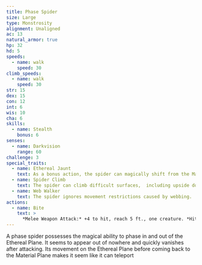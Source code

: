 ```yaml
---
title: Phase Spider
size: Large
type: Monstrosity
alignment: Unaligned
ac: 13
natural_armor: true
hp: 32
hd: 5
speeds:
  - name: walk
    speed: 30
climb_speeds:
  - name: walk
    speed: 30
str: 15
dex: 15
con: 12
int: 6
wis: 10
cha: 6
skills:
  - name: Stealth
    bonus: 6
senses:
  - name: Darkvision
    range: 60
challenge: 3
special_traits:
  - name: Ethereal Jaunt
    text: As a bonus action, the spider can magically shift from the Material Plane to the Ethereal Plane, or vice versa.
  - name: Spider Climb
    text: The spider can climb difficult surfaces,  including upside down on ceilings, without needing to make an ability check.
  - name: Web Walker
    text: The spider ignores movement restrictions caused by webbing.
actions:
  - name: Bite
    text: >
      *Melee Weapon Attack:* +4 to hit, reach 5 ft., one creature. *Hit:* 7 (1d10 + 2) piercing damage, and the target must make a DC 11 Constitution saving throw,  taking 18 (4d8) poison damage on a failed save, or half as much damage on a successful one. If the poison damage reduces the target to 0 hit points, the target is stable but poisoned for 1 hour, even after regaining hit points, and is paralyzed while poisoned in this way.
---
```


A phase spider possesses the magical ability to phase in and out of the Ethereal Plane. It seems to appear out of nowhere and quickly vanishes after attacking. Its movement on the Ethereal Plane before coming back to the Material Plane makes it seem like it can teleport
